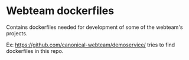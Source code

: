 # Webteam dockerfiles

Contains dockerfiles needed for development of some of the webteam's projects.

Ex: https://github.com/canonical-webteam/demoservice/ tries to find dockerfiles
in this repo.
